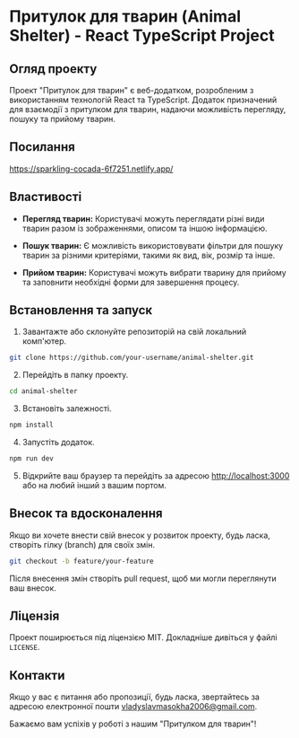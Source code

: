 # Притулок для тварин (Animal Shelter) - React TypeScript Project

## Огляд проекту

Проект "Притулок для тварин" є веб-додатком, розробленим з використанням технологій React та TypeScript. Додаток призначений для взаємодії з притулком для тварин, надаючи можливість перегляду, пошуку та прийому тварин.

## Посилання
https://sparkling-cocada-6f7251.netlify.app/

## Властивості

- **Перегляд тварин:** Користувачі можуть переглядати різні види тварин разом із зображеннями, описом та іншою інформацією.

- **Пошук тварин:** Є можливість використовувати фільтри для пошуку тварин за різними критеріями, такими як вид, вік, розмір та інше.

- **Прийом тварин:** Користувачі можуть вибрати тварину для прийому та заповнити необхідні форми для завершення процесу.

## Встановлення та запуск

1. Завантажте або склонуйте репозиторій на свій локальний комп'ютер.

```bash
git clone https://github.com/your-username/animal-shelter.git
```

2. Перейдіть в папку проекту.

```bash
cd animal-shelter
```

3. Встановіть залежності.

```bash
npm install
```

4. Запустіть додаток.

```bash
npm run dev
```

5. Відкрийте ваш браузер та перейдіть за адресою [http://localhost:3000](http://localhost:3000) або на любий інший з вашим портом.

## Внесок та вдосконалення

Якщо ви хочете внести свій внесок у розвиток проекту, будь ласка, створіть гілку (branch) для своїх змін.

```bash
git checkout -b feature/your-feature
```

Після внесення змін створіть pull request, щоб ми могли переглянути ваш внесок.

## Ліцензія

Проект поширюється під ліцензією MIT. Докладніше дивіться у файлі `LICENSE`.

## Контакти

Якщо у вас є питання або пропозиції, будь ласка, звертайтесь за адресою електронної пошти vladyslavmasokha2006@gmail.com.

Бажаємо вам успіхів у роботі з нашим "Притулком для тварин"!
